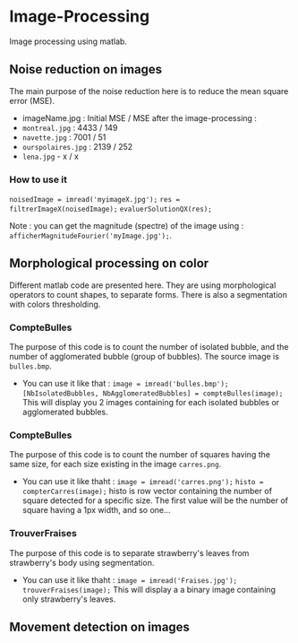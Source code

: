 # Image-Processing
Image processing using matlab.

## Noise reduction on images
The main purpose of the noise reduction here is to reduce the mean square
error (MSE).

* imageName.jpg : Initial MSE / MSE after the image-processing :
* ```montreal.jpg``` : 4433 / 149
* ```navette.jpg``` : 7001 / 51
* ```ourspolaires.jpg``` : 2139 / 252
* ```lena.jpg``` - x / x

### How to use it
```noisedImage = imread('myimageX.jpg');```
```res = filtrerImageX(noisedImage);```
```evaluerSolutionQX(res);```

Note : you can get the magnitude (spectre) of the image using : ```afficherMagnitudeFourier('myImage.jpg');```.

## Morphological processing on color
Different matlab code are presented here. They are using morphological operators to count shapes, to separate forms. There is also a segmentation with colors thresholding.
### CompteBulles
The purpose of this code is to count the number of isolated bubble, and the number of agglomerated bubble (group of bubbles). The source image is ``` bulles.bmp ```.
* You can use it like that : 
```image = imread('bulles.bmp');```
```[NbIsolatedBubbles, NbAgglomeratedBubbles] = compteBulles(image);```
This will display you 2 images containing for each isolated bubbles or agglomerated bubbles.
### CompteBulles
The purpose of this code is to count the number of squares having the same size, for each size existing in the image ```carres.png```.
* You can use it like thaht :
```image = imread('carres.png');```
```histo = compterCarres(image);```
histo is row vector containing the number of square detected for a specific size. The first value will be the number of square having a 1px width, and so one...
### TrouverFraises
The purpose of this code is to separate strawberry's leaves from strawberry's body using segmentation.
* You can use it like thaht :
```image = imread('Fraises.jpg');```
```trouverFraises(image);```
This will display a a binary image containing only strawberry's leaves.

## Movement detection on images

